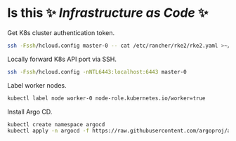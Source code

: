 # Is this ✨ _Infrastructure as Code_ ✨

Get K8s cluster authentication token.
```sh
ssh -Fssh/hcloud.config master-0 -- cat /etc/rancher/rke2/rke2.yaml >~/.kube/config 2>/dev/null
```

Locally forward K8s API port via SSH.
```sh
ssh -Fssh/hcloud.config -nNTL6443:localhost:6443 master-0
```

Label worker nodes.
```sh
kubectl label node worker-0 node-role.kubernetes.io/worker=true
```

Install Argo CD.

```sh
kubectl create namespace argocd
kubectl apply -n argocd -f https://raw.githubusercontent.com/argoproj/argo-cd/stable/manifests/install.yaml
```
